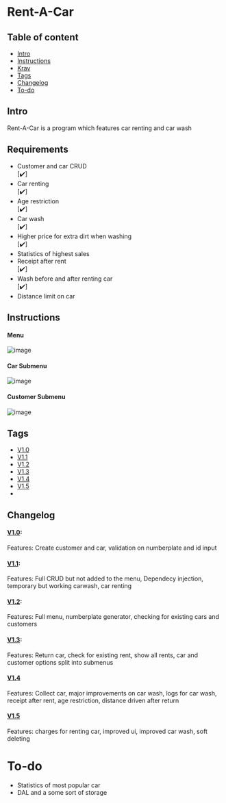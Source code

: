 # Rent-A-Car

## Table of content
* [Intro](#Intro)
* [Instructions](#Instructions)
* [Krav](#Krav)
* [Tags](#Tags)
* [Changelog](#Changelog)
* [To-do](#To-do)


## Intro
Rent-A-Car is a program which features  car renting and car wash

## Requirements
<ul>
  <li>Customer and car CRUD</li> [✔️]
  <li>Car renting</li> [✔️]
  <li>Age restriction</li> [✔️]
  <li>Car wash</li> [✔️]
  <li>Higher price for extra dirt when washing</li>[✔️]
  <li>Statistics of highest sales</li>
  <li>Receipt after rent</li> [✔️]
  <li>Wash before and after renting car</li> [✔️]
  <li>Distance limit on car</li>
</ul>

## Instructions
<!---Menu: Den er ret simpel som du kan se ud fra billedet--->
#### Menu
![image](https://user-images.githubusercontent.com/101317597/188735959-a5ea31fc-43f5-41b0-b5c6-d627e0edf716.png)

#### Car Submenu
![image](https://user-images.githubusercontent.com/101317597/188736306-e824cebb-9dcd-4f24-bc6e-874cf9760475.png)

#### Customer Submenu
![image](https://user-images.githubusercontent.com/101317597/188736401-96396b7f-3d75-4f04-8e50-549a34c4b970.png)


## Tags
* [V1.0](https://github.com/Elias1040/Rent-A-Car/blob/V1.0)
* [V1.1](https://github.com/Elias1040/Rent-A-Car/blob/V1.1)
* [V1.2](https://github.com/Elias1040/Rent-A-Car/blob/V1.2)
* [V1.3](https://github.com/Elias1040/Rent-A-Car/blob/V1.3)
* [V1.4](https://github.com/Elias1040/Rent-A-Car/blob/V1.4)
* [V1.5](https://github.com/Elias1040/Rent-A-Car/tree/V1.5)
* 
## Changelog
<!--- [Github](https://github.com/failbreak/TheBank/commits/Development) - Her er mine commits de beskriver meget af hvad der er sket i det løb af development --->

#### [V1.0](https://github.com/Elias1040/Rent-A-Car/blob/V1.0):
Features: Create customer and car, validation on numberplate and id input
#### [V1.1](https://github.com/Elias1040/Rent-A-Car/blob/V1.1):
Features: Full CRUD but not added to the menu, Dependecy injection, temporary but working carwash, car renting
#### [V1.2](https://github.com/Elias1040/Rent-A-Car/blob/V1.2): 
Features: Full menu, numberplate generator, checking for existing cars and customers
#### [V1.3](https://github.com/Elias1040/Rent-A-Car/blob/V1.3): 
Features: Return car, check for existing rent, show all rents, car and customer options split into submenus  
#### [V1.4](https://github.com/Elias1040/Rent-A-Car/blob/V1.4)
Features: Collect car, major improvements on car wash, logs for car wash, receipt after rent, age restriction, distance driven after return
#### [V1.5](https://github.com/Elias1040/Rent-A-Car/tree/V1.5)
Features: charges for renting car, improved ui, improved car wash, soft deleting

# To-do
* Statistics of most popular car
* DAL and a some sort of storage
